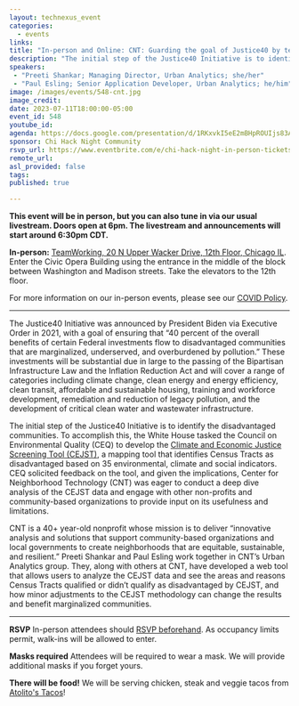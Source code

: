 ```yaml
---
layout: technexus_event
categories:
  - events
links: 
title: "In-person and Online: CNT: Guarding the goal of Justice40 by testing the methods behind the Climate and Economic Justice Screening Tool (CEJST)"
description: "The initial step of the Justice40 Initiative is to identify the disadvantaged communities. To accomplish this, the White House tasked the Council on Environmental Quality (CEQ) to develop the Climate and Economic Justice Screening Tool (CEJST), a mapping tool that identifies Census Tracts as disadvantaged based on 35 environmental, climate and social indicators. Center for Neighborhood Technology (CNT) was eager to conduct a deep dive analysis of the CEJST data and engage with other non-profits and community-based organizations to provide input on its usefulness and limitations."
speakers:
 - "Preeti Shankar; Managing Director, Urban Analytics; she/her"
 - "Paul Esling; Senior Application Developer, Urban Analytics; he/him" 
image: /images/events/548-cnt.jpg
image_credit: 
date: 2023-07-11T18:00:00-05:00
event_id: 548
youtube_id: 
agenda: https://docs.google.com/presentation/d/1RKxvkI5eE2mBHpROUIjs83Aeh9-DnUATEUSDPDuCADc/edit#slide=id.g121c7120608_0_0
sponsor: Chi Hack Night Community
rsvp_url: https://www.eventbrite.com/e/chi-hack-night-in-person-tickets-655380890887
remote_url: 
asl_provided: false
tags:
published: true

---
```


**This event will be in person, but you can also tune in via our usual livestream. Doors open at 6pm. The livestream and announcements will start around 6:30pm CDT.**

**In-person:** <a href='https://www.google.com/maps/place/TechNexus+Venture+Collaborative/@41.8835673,-87.6394085,17z/data=!3m1!4b1!4m5!3m4!1s0x880e2d5be57f04c5:0xa87e47e177660090!8m2!3d41.8835673!4d-87.6372198'>TeamWorking, 20 N Upper Wacker Drive, 12th Floor, Chicago IL</a>. Enter the Civic Opera Building using the entrance in the middle of the block between Washington and Madison streets. Take the elevators to the 12th floor.

For more information on our in-person events, please see our [COVID Policy](/blog/2022/09/09/our-covid-19-policy.html). 

---

The Justice40 Initiative was announced by President Biden via Executive Order in 2021, with a goal of ensuring that “40 percent of the overall benefits of certain Federal investments flow to disadvantaged communities that are marginalized, underserved, and overburdened by pollution.”  These investments will be substantial due in large to the passing of the Bipartisan Infrastructure Law and the Inflation Reduction Act and will cover a range of categories including climate change, clean energy and energy efficiency, clean transit, affordable and sustainable housing, training and workforce development, remediation and reduction of legacy pollution, and the development of critical clean water and wastewater infrastructure.

The initial step of the Justice40 Initiative is to identify the disadvantaged communities.  To accomplish this, the White House tasked the Council on Environmental Quality (CEQ) to develop the [Climate and Economic Justice Screening Tool (CEJST)](https://screeningtool.geoplatform.gov), a mapping tool that identifies Census Tracts as disadvantaged based on 35 environmental, climate and social indicators.  CEQ solicited feedback on the tool, and given the implications, Center for Neighborhood Technology (CNT) was eager to conduct a deep dive analysis of the CEJST data and engage with other non-profits and community-based organizations to provide input on its usefulness and limitations.

CNT is a 40+ year-old nonprofit whose mission is to deliver “innovative analysis and solutions that support community-based organizations and local governments to create neighborhoods that are equitable, sustainable, and resilient.”  Preeti Shankar and Paul Esling work together in CNT’s Urban Analytics group.  They, along with others at CNT, have developed a web tool that allows users to analyze the CEJST data and see the areas and reasons Census Tracts qualified or didn’t qualify as disadvantaged by CEJST, and how minor adjustments to the CEJST methodology can change the results and benefit marginalized communities.

---

**RSVP** In-person attendees should [RSVP beforehand]({{page.rsvp_url}}). As occupancy limits permit, walk-ins will be allowed to enter.

**Masks required** Attendees will be required to wear a mask. We will provide additional masks if you forget yours.

**There will be food!** We will be serving chicken, steak and veggie tacos from [Atolito's Tacos](https://atolito.com/restaurant/625/Atolito)!
